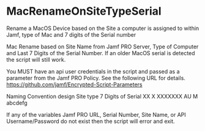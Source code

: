 # MacRenameOnSiteTypeSerial
Rename a MacOS Device based on the Site a computer is assigned to within Jamf, type of Mac and 7 digits of the Serial number 

Mac Rename based on Site Name from Jamf PRO Server, Type of Computer and Last 7 Digits of the Serial Number.
If an older MacOS serial is detected the script will still work.

You MUST have an api user credentials in the script and passed as a parameter from the Jamf PRO Policy. See the 
following URL for details.
https://github.com/jamf/Encrypted-Script-Parameters

Naming Convention design
  Site  type  7 Digits of Serial
	XX    X	     XXXXXXX
	AU    M      abcdefg
	
If any of the variables Jamf PRO URL, Serial Number, Site Name, or API Username/Password do not exist then the script will error and exit.
